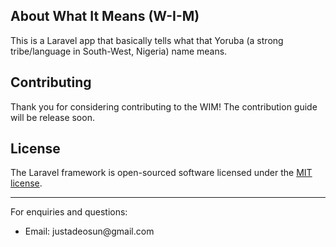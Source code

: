 ## About What It Means (W-I-M)

This is a Laravel app that basically tells what that Yoruba (a strong tribe/language in South-West, Nigeria) name means.

## Contributing

Thank you for considering contributing to the WIM! The contribution guide will be release soon.

## License

The Laravel framework is open-sourced software licensed under the [MIT license](http://opensource.org/licenses/MIT).
<hr>For enquiries and questions:

<ul>
    <li>Email: justadeosun@gmail.com</li>
</ul>
